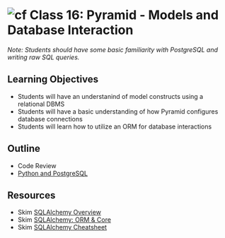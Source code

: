 # ![cf](http://i.imgur.com/7v5ASc8.png) Class 16: Pyramid - Models and Database Interaction

_Note: Students should have some basic familiarity with PostgreSQL and writing raw SQL queries._

## Learning Objectives

- Students will have an understanind of model constructs using a relational DBMS
- Students will have a basic understanding of how Pyramid configures database connections
- Students will learn how to utilize an ORM for database interactions

## Outline

- Code Review
- [Python and PostgreSQL]

<!-- links -->
[Python and PostgreSQL]: ./notes/postgresql.md

## Resources
- Skim [SQLAlchemy Overview](http://docs.sqlalchemy.org/en/latest/intro.html)
- Skim [SQLAlchemy: ORM & Core](http://docs.sqlalchemy.org/en/latest/)
- Skim [SQLAlchemy Cheatsheet](https://www.codementor.io/sheena/understanding-sqlalchemy-cheat-sheet-du107lawl)


